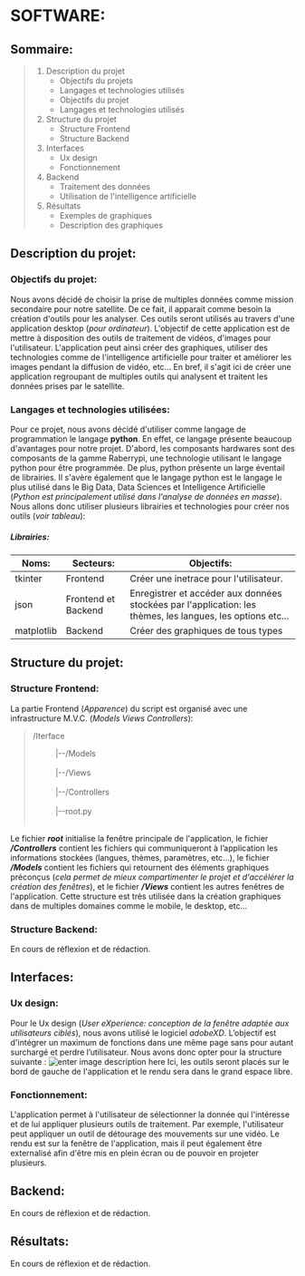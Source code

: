 # SOFTWARE:

## Sommaire:

> 1. Description du projet
>    * Objectifs du projets
>    * Langages et technologies utilisés
>    * Objectifs du projet
>    * Langages et technologies utilisés
> 2. Structure du projet
>    * Structure Frontend
>    * Structure Backend
> 3. Interfaces
>    * Ux design
>    * Fonctionnement
> 4. Backend
>    * Traitement des données
>    * Utilisation de l'intelligence artificielle
> 5. Résultats
>    * Exemples de graphiques
>    * Description des graphiques

## Description du projet:

### Objectifs du projet:

Nous avons décidé de choisir la prise de multiples données comme mission secondaire pour notre satellite. De ce fait, il apparait comme besoin la création d'outils pour les analyser. Ces outils seront utilisés au travers d'une application desktop (*pour ordinateur*). L'objectif de cette application est de mettre à disposition des outils de traitement de vidéos, d'images pour l'utilisateur. L'application peut ainsi créer des graphiques, utiliser des technologies comme de l'intelligence artificielle pour traiter et améliorer les images pendant la diffusion de vidéo, etc...
En bref, il s'agit ici de créer une application regroupant de multiples outils qui analysent et traitent les données prises par le satellite.

### Langages et technologies utilisées:

Pour ce projet, nous avons décidé d'utiliser comme langage de programmation le langage **python**. En effet, ce langage présente beaucoup d'avantages pour notre projet. D'abord, les composants hardwares sont des composants de la gamme Raberrypi, une technologie utilisant le langage python pour être programmée. De plus, python présente un large éventail de librairies. Il s'avère également que le langage python est le langage le plus utilisé dans le Big Data, Data Sciences et Intelligence Artificielle (*Python est principalement utilisé dans l'analyse de données en masse*).
Nous allons donc utiliser plusieurs librairies et technologies pour créer nos outils (*voir tableau*):

##### Librairies:


| Noms: | Secteurs: | Objectifs: |
| - | - | - |
| tkinter | Frontend | Créer une inetrace pour l'utilisateur. |
| json | Frontend et Backend | Enregistrer et accéder aux données stockées par l'application: les thèmes, les langues, les options etc... |
| matplotlib | Backend | Créer des graphiques de tous types |

## Structure du projet:

### Structure Frontend:

La partie Frontend (*Apparence*) du script est organisé avec une infrastructure M.V.C. (*Models Views Controllers*):

> /Iterface<br/>
> <dd>|--/Models<dd/><br/>
> <dd>|--/Views<dd/><br/>
> <dd>|--/Controllers<dd/><br/>
> <dd>|--root.py<dd/><br/>

Le fichier ***root*** initialise la fenêtre principale de l'application, le fichier ***/Controllers*** contient les fichiers qui communiqueront à l’application les informations stockées (langues, thèmes, paramètres, etc...), le fichier ***/Models*** contient les fichiers qui retournent des éléments graphiques préconçus (*cela permet de mieux compartimenter le projet et d'accélérer la création des fenêtres*), et le fichier ***/Views*** contient les autres fenêtres de l'application.
Cette structure est très utilisée dans la création graphiques dans de multiples domaines comme le mobile, le desktop, etc...

### Structure Backend:

En cours de réflexion et de rédaction.

## Interfaces:

### Ux design:

Pour le Ux design (*User eXperience: conception de la fenêtre adaptée aux utilisateurs ciblés*), nous avons utilisé le logiciel *adobeXD*. L’objectif est d'intégrer un maximum de fonctions dans une même page sans pour autant surchargé et perdre l’utilisateur. Nous avons donc opter pour la structure suivante :
![enter image description here](https://cdn.discordapp.com/attachments/777134083045326861/793121690115768340/unknown.png)
Ici, les outils seront placés sur le bord de gauche de l'application et le rendu sera dans le grand espace libre.

### Fonctionnement:

L'application permet à l'utilisateur de sélectionner la donnée qui l'intéresse et de lui appliquer plusieurs outils de traitement. Par exemple, l'utilisateur peut appliquer un outil de détourage des mouvements sur une vidéo. Le rendu est sur la fenêtre de l'application, mais il peut également être externalisé afin d'être mis en plein écran ou de pouvoir en projeter plusieurs.

## Backend:

En cours de réflexion et de rédaction.

## Résultats:

En cours de réflexion et de rédaction.
